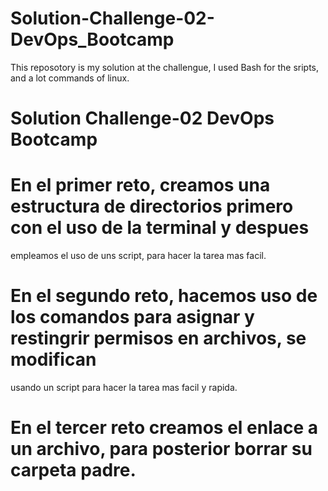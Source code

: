 # Solution-Challenge-02-DevOps_Bootcamp
This reposotory is my solution at the challengue, I used Bash for the sripts, and a lot commands of linux.

# Solution Challenge-02 DevOps Bootcamp

# En el primer reto, creamos una estructura de directorios primero con el uso de la terminal y despues 
  empleamos el uso de uns script, para hacer la tarea mas facil.
  
# En el segundo reto, hacemos uso de los comandos para asignar y restingrir permisos en archivos, se modifican 
 usando un script para hacer la tarea mas facil y rapida.
 
# En el tercer reto creamos el enlace a un archivo, para posterior borrar su carpeta padre.
